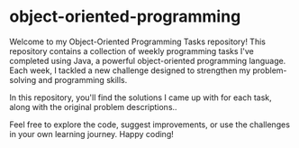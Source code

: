 # object-oriented-programming
Welcome to my Object-Oriented Programming Tasks repository! This repository contains a collection of weekly programming tasks I've completed using Java, a powerful object-oriented programming language. Each week, I tackled a new challenge designed to strengthen my problem-solving and programming skills.

In this repository, you'll find the solutions I came up with for each task, along with the original problem descriptions..

Feel free to explore the code, suggest improvements, or use the challenges in your own learning journey. Happy coding!
